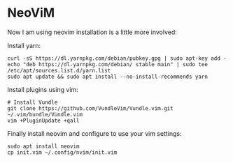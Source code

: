 # NeoViM

Now I am using neovim installation is a little more involved:

Install yarn:
```
curl -sS https://dl.yarnpkg.com/debian/pubkey.gpg | sudo apt-key add -
echo "deb https://dl.yarnpkg.com/debian/ stable main" | sudo tee /etc/apt/sources.list.d/yarn.list
sudo apt update && sudo apt install --no-install-recommends yarn
```

Install plugins using vim:

```
# Install Vundle
git clone https://github.com/VundleVim/Vundle.vim.git ~/.vim/bundle/Vundle.vim
vim +PluginUpdate +qall
```

Finally install neovim and configure to use your vim settings:
```
sudo apt install neovim
cp init.vim ~/.config/nvim/init.vim
```

